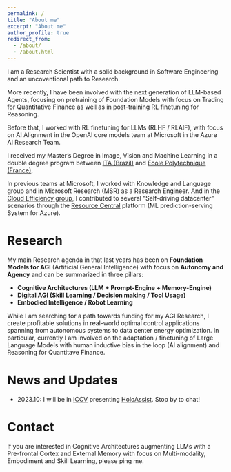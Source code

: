 ```yaml
---
permalink: /
title: "About me"
excerpt: "About me"
author_profile: true
redirect_from: 
  - /about/
  - /about.html
---
```

I am a Research Scientist with a solid background in Software Engineering and an uncoventional path to Research. 

More recently, I have been involved with the next generation of LLM-based Agents, focusing on pretraining of Foundation Models with focus on Trading for Quantitative Finance as well as in post-training RL finetuning for Reasoning.

Before that, I worked with RL finetuning for LLMs (RLHF / RLAIF), with focus on AI Alignment in the OpenAI core models team at Microsoft in the Azure AI Research Team.

I received my Master’s Degree in Image, Vision and Machine Learning in a double degree program between [ITA (Brazil)](http://www.ita.br/) and [École Polytechnique (France)](https://www.polytechnique.edu/).

In previous teams at Microsoft, I worked with Knowledge and Language group and in Microsoft Research (MSR) as a Research Engineer.
And in the [Cloud Efficiency group](https://www.microsoft.com/en-us/research/group/azure-systems-research/), I contributed to several "Self-driving datacenter" scenarios through the [Resource Central](https://www.microsoft.com/en-us/research/publication/resource-central-understanding-predicting-workloads-improved-resource-management-large-cloud-platforms/) platform (ML prediction-serving System for Azure).

Research
======
My main Research agenda in that last years has been on **Foundation Models for AGI** (Artificial General Intelligence) with focus on **Autonomy and Agency** and can be summarized in three pillars:

- **Cognitive Architectures (LLM + Prompt-Engine + Memory-Engine)**
- **Digital AGI (Skill Learning / Decision making / Tool Usage)**
- **Embodied Intelligence / Robot Learning**

While I am searching for a path towards funding for my AGI Research, I create profitable solutions in real-world optimal control applications spanning from autonomous systems to data center energy optimization. In particular, currently I am involved on the adaptation / finetuning of Large Language Models with human inductive bias in the loop (AI alignment) and Reasoning for Quantitave Finance.

News and Updates
======
- 2023.10: I will be in [ICCV](https://iccv2023.thecvf.com/) presenting [HoloAssist](https://holoassist.github.io/). Stop by to chat!

Contact
======
If you are interested in Cognitive Architectures augmenting LLMs with a Pre-frontal Cortex and External Memory with focus on Multi-modality, Embodiment and Skill Learning, please ping me.
